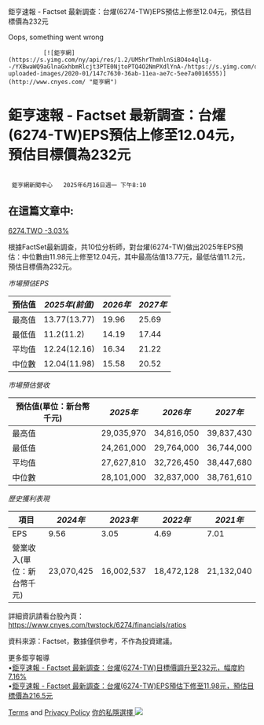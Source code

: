 




































































































鉅亨速報 - Factset 最新調查：台燿(6274-TW)EPS預估上修至12.04元，預估目標價為232元 

  

Oops, something went wrong

              [![鉅亨網](https://s.yimg.com/ny/api/res/1.2/UM5hrThmhlnSiBO4o4qlLg--/YXBwaWQ9aGlnaGxhbmRlcjt3PTE0NjtoPTQ4O2NmPXdlYnA-/https://s.yimg.com/os/creatr-uploaded-images/2020-01/147c7630-36ab-11ea-ae7c-5ee7a0016555)](http://www.cnyes.com/ "鉅亨網")   
# 鉅亨速報 - Factset 最新調查：台燿(6274-TW)EPS預估上修至12.04元，預估目標價為232元

   ![](data:image/gif;base64,R0lGODlhAQABAIAAAAAAAP///ywAAAAAAQABAAACAUwAOw==) 

 

     鉅亨網新聞中心   2025年6月16日週一 下午8:10           
## 在這篇文章中:

 [6274.TWO   -3.03%](/quote/6274.TWO/ "6274.TWO")      

根據FactSet最新調查，共10位分析師，對台燿(6274-TW)做出2025年EPS預估：中位數由11.98元上修至12.04元，其中最高估值13.77元，最低估值11.2元，預估目標價為232元。

*市場預估EPS*

| 預估值 | *2025年(前值)* | *2026年* | *2027年* |
| --- | --- | --- | --- |
| 最高值 | 13.77(13.77) | 19.96 | 25.69 |
| 最低值 | 11.2(11.2) | 14.19 | 17.44 |
| 平均值 | 12.24(12.16) | 16.34 | 21.22 |
| 中位數 | 12.04(11.98) | 15.58 | 20.52 |

*市場預估營收*

| 預估值(單位：新台幣千元) | *2025年* | *2026年* | *2027年* |
| --- | --- | --- | --- |
| 最高值 | 29,035,970 | 34,816,050 | 39,837,430 |
| 最低值 | 24,261,000 | 29,764,000 | 36,744,000 |
| 平均值 | 27,627,810 | 32,726,450 | 38,447,680 |
| 中位數 | 28,101,000 | 32,837,000 | 38,761,610 |

*歷史獲利表現*

| 項目 | *2024年* | *2023年* | *2022年* | *2021年* |
| --- | --- | --- | --- | --- |
| EPS | 9.56 | 3.05 | 4.69 | 7.01 |
| 營業收入(單位：新台幣千元) | 23,070,425 | 16,002,537 | 18,472,128 | 21,132,040 |

詳細資訊請看台股內頁：  
<https://www.cnyes.com/twstock/6274/financials/ratios>

資料來源：Factset，數據僅供參考，不作為投資建議。

更多鉅亨報導  
•[鉅亨速報 - Factset 最新調查：台燿(6274-TW)目標價調升至232元，幅度約7.16%](https://news.cnyes.com/news/id/6025365?utm_source=yahoo&utm_medium=RSS&utm_campaign=relate)  
•[鉅亨速報 - Factset 最新調查：台燿(6274-TW)EPS預估下修至11.98元，預估目標價為216.5元](https://news.cnyes.com/news/id/6018744?utm_source=yahoo&utm_medium=RSS&utm_campaign=relate)

  [Terms](https://guce.yahoo.com/terms?locale=zh-Hant-HK)  and [Privacy Policy](https://guce.yahoo.com/privacy-policy?locale=zh-Hant-HK)  [你的私隱選擇 ![](https://s.yimg.com/dv/static/siteApp/img/privacy-choice-control.png)](https://guce.yahoo.com/state-controls?locale=zh-Hant-HK&state=VA)                  



